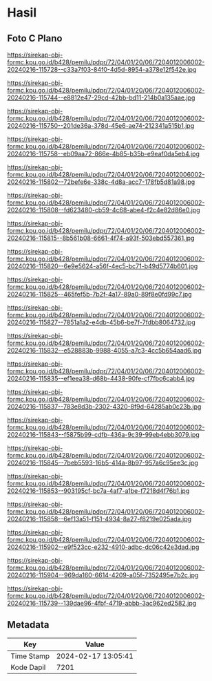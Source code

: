 # Hasil

## Foto C Plano

https://sirekap-obj-formc.kpu.go.id/b428/pemilu/pdpr/72/04/01/20/06/7204012006002-20240216-115728--c33a7f03-84f0-4d5d-8954-a378e12f542e.jpg

https://sirekap-obj-formc.kpu.go.id/b428/pemilu/pdpr/72/04/01/20/06/7204012006002-20240216-115744--e8812e47-29cd-42bb-bd11-214b0a135aae.jpg

https://sirekap-obj-formc.kpu.go.id/b428/pemilu/pdpr/72/04/01/20/06/7204012006002-20240216-115750--201de36a-378d-45e6-ae74-212341a515b1.jpg

https://sirekap-obj-formc.kpu.go.id/b428/pemilu/pdpr/72/04/01/20/06/7204012006002-20240216-115758--eb09aa72-866e-4b85-b35b-e9eaf0da5eb4.jpg

https://sirekap-obj-formc.kpu.go.id/b428/pemilu/pdpr/72/04/01/20/06/7204012006002-20240216-115802--72befe6e-338c-4d8a-acc7-178fb5d81a98.jpg

https://sirekap-obj-formc.kpu.go.id/b428/pemilu/pdpr/72/04/01/20/06/7204012006002-20240216-115808--fd623480-cb59-4c68-abe4-f2c4e82d86e0.jpg

https://sirekap-obj-formc.kpu.go.id/b428/pemilu/pdpr/72/04/01/20/06/7204012006002-20240216-115815--8b561b08-6661-4f74-a93f-503ebd557361.jpg

https://sirekap-obj-formc.kpu.go.id/b428/pemilu/pdpr/72/04/01/20/06/7204012006002-20240216-115820--6e9e5624-a56f-4ec5-bc71-b49d5774b601.jpg

https://sirekap-obj-formc.kpu.go.id/b428/pemilu/pdpr/72/04/01/20/06/7204012006002-20240216-115825--465fef5b-7b2f-4a17-89a0-89f8e0fd99c7.jpg

https://sirekap-obj-formc.kpu.go.id/b428/pemilu/pdpr/72/04/01/20/06/7204012006002-20240216-115827--7851a1a2-e4db-45b6-be7f-7fdbb8064732.jpg

https://sirekap-obj-formc.kpu.go.id/b428/pemilu/pdpr/72/04/01/20/06/7204012006002-20240216-115832--e528883b-9988-4055-a7c3-4cc5b654aad6.jpg

https://sirekap-obj-formc.kpu.go.id/b428/pemilu/pdpr/72/04/01/20/06/7204012006002-20240216-115835--ef1eea38-d68b-4438-90fe-cf7fbc6cabb4.jpg

https://sirekap-obj-formc.kpu.go.id/b428/pemilu/pdpr/72/04/01/20/06/7204012006002-20240216-115837--783e8d3b-2302-4320-8f9d-64285ab0c23b.jpg

https://sirekap-obj-formc.kpu.go.id/b428/pemilu/pdpr/72/04/01/20/06/7204012006002-20240216-115843--f5875b99-cdfb-436a-9c39-99eb4ebb3079.jpg

https://sirekap-obj-formc.kpu.go.id/b428/pemilu/pdpr/72/04/01/20/06/7204012006002-20240216-115845--7beb5593-16b5-414a-8b97-957a6c95ee3c.jpg

https://sirekap-obj-formc.kpu.go.id/b428/pemilu/pdpr/72/04/01/20/06/7204012006002-20240216-115853--903195cf-bc7a-4af7-a1be-f7218d4f76b1.jpg

https://sirekap-obj-formc.kpu.go.id/b428/pemilu/pdpr/72/04/01/20/06/7204012006002-20240216-115858--6ef13a51-f151-4934-8a27-f8219e025ada.jpg

https://sirekap-obj-formc.kpu.go.id/b428/pemilu/pdpr/72/04/01/20/06/7204012006002-20240216-115902--e9f523cc-e232-4910-adbc-dc06c42e3dad.jpg

https://sirekap-obj-formc.kpu.go.id/b428/pemilu/pdpr/72/04/01/20/06/7204012006002-20240216-115904--969da160-6614-4209-a05f-7352495e7b2c.jpg

https://sirekap-obj-formc.kpu.go.id/b428/pemilu/pdpr/72/04/01/20/06/7204012006002-20240216-115739--139dae96-4fbf-4719-abbb-3ac962ed2582.jpg


## Metadata

| Key        | Value               |
| ---------- | ------------------- |
| Time Stamp | 2024-02-17 13:05:41 |
| Kode Dapil | 7201                |



